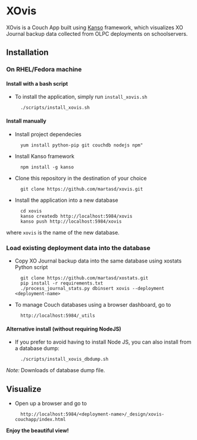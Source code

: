 # XOvis

XOvis is a Couch App built using [Kanso](htttp://kan.so) framework, which
visualizes XO Journal backup data collected from OLPC deployments on
schoolservers.

## Installation

### On RHEL/Fedora machine

#### Install with a bash script

* To install the application, simply run `install_xovis.sh`

		./scripts/install_xovis.sh

#### Install manually

* Install project dependecies

		yum install python-pip git couchdb nodejs npm"

* Install Kanso framework

		npm install -g kanso

* Clone this repository in the destination of your choice

		git clone https://github.com/martasd/xovis.git

* Install the application into a new database
	
		cd xovis
		kanso createdb http://localhost:5984/xovis
		kanso push http://localhost:5984/xovis

where `xovis` is the name of the new database.

### Load existing deployment data into the database

* Copy XO Journal backup data into the same database using xostats Python script

		git clone https://github.com/martasd/xostats.git
		pip install -r requirements.txt
		./process_journal_stats.py dbinsert xovis --deployment <deployment-name>
		
* To manage Couch databases using a browser dashboard, go to

		http://localhost:5984/_utils
		

#### Alternative install (without requiring NodeJS)

* If you prefer to avoid having to install Node JS, you can also install from a
database dump:

		./scripts/install_xovis_dbdump.sh

	
*Note:* Downloads of database dump file.


## Visualize

* Open up a browser and go to

		http://localhost:5984/<deployment-name>/_design/xovis-couchapp/index.html

**Enjoy the beautiful view!**
